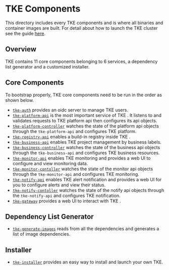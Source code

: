 # TKE Components

This directory includes every TKE components and is where all binaries and container images are built. For detail about how to launch the TKE cluster see the guide [here](/docs).

## Overview

TKE contains 11 core components belonging to 6 services, a dependency list generator and a customized installer.

## Core Components
To bootstrap properly, TKE core components need to be run in the order as shown below.

- [`tke-auth`](/cmd/tke-auth) provides an oidc server to manage TKE  users.
- [`tke-platform-api`](/cmd/platform-api) is the most important service of TKE . It listens to and validates requests to TKE platform api then configures its api objects.
- [`tke-platform-controller`](/cmd/tke-platform-controller) watches the state of the platform api objects through the `tke-platform-api` and configures TKE platform.
- [`tke-registry-api`](/cmd/tke-registry-api) enables a build-in registry inside TKE .
- [`tke-business-api`](/cmd/tke-business-api) enables TKE project management by business labels.
- [`tke-business-controller`](/cmd/tke-business-controller) watches the state of the business api objects through the `tke-business-api` and configures TKE business resources.
- [`tke-monitor-api`](/cmd/tke-monitor-api) enables TKE monitoring and provides a web UI to configure and view monitoring data.
- [`tke-monitor-contoller`](/cmd/tke-monitor-contoller) watches the state of the monitor api objects through the `tke-monitor-api` and configures TKE monitoring.
- [`tke-notify-api`](/cmd/tke-notify-api) enables TKE alert notification and provides a web UI for you to configure alerts and view their status.
- [`tke-notify-contoller`](cmd/tke-notify-contoller) watches the state of the notify api objects through the `tke-notify-api` and configures TKE notification.
- [`tke-gateway`](/cmd/tke-gateway) provides a web UI to interact with TKE .

## Dependency List Generator
- [`tke-generate-images`](/cmd/tke-generate-images) reads from all the dependencies and generates a list of image dependencies.

## Installer
- [`tke-installer`](/cmd/tke-installer) provides an easy way to install and launch your own TKE.
